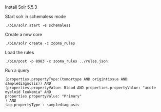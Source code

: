 Install Solr 5.5.3

Start solr in schemaless mode

`./bin/solr start -e schemaless`

Create a new core

`./bin/solr create -c zooma_rules`

Load the rules

`./bin/post -p 8983 -c zooma_rules ../rules.json`

Run a query

```
(properties.propertyType:(tumortype AND origintissue AND samplediagnosis)) AND
(properties.propertyValue: Blood AND properties.propertyValue: "acute myeloid leukemia" AND
properties.propertyValue: "Primary"
) AND
tag.propertyType : samplediagnosis
```